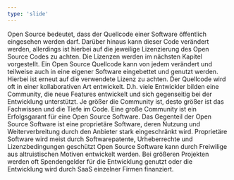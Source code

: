 ```yaml
---
type: 'slide'
---
```

Open Source bedeutet, dass der Quellcode einer Software öffentlich eingesehen werden darf. Darüber hinaus kann dieser Code verändert werden, allerdings ist hierbei auf die jeweilige Lizenzierung des Open Source Codes zu achten. Die Lizenzen werden im nächsten Kapitel vorgestellt. Ein Open Source Quellcode kann von jedem verändert und teilweise auch in eine eigener Software eingebettet und genutzt werden. Hierbei ist erneut auf die verwendete Lizenz zu achten.
Der Quellcode wird oft in einer kollaborativen Art entwickelt. D.h. viele Entwickler bilden eine Community, die neue Features entwickelt und sich gegenseitig bei der Entwicklung unterstützt. Je größer die Community ist, desto größer ist das Fachwissen und die Tiefe im Code. Eine große Community ist ein Erfolgsgarant für eine Open Source Software.
Das Gegenteil der Open Source Software ist eine proprietäre Software, deren Nutzung und Weiterverbreitung durch den Anbieter stark eingeschränkt wird. Proprietäre Software wird meist durch Softwarepatente, Urheberrechte und Lizenzbedingungen geschützt
Open Source Software kann durch Freiwilige aus altruistischen Motiven entwickelt werden. Bei größeren Projekten werden oft Spendengelder für die Entwicklung genutzt oder die Entwicklung wird durch SaaS einzelner Firmen finanziert.
